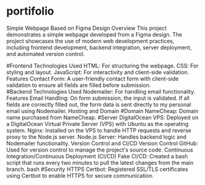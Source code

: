 # portifolio

Simple Webpage Based on Figma Design
Overview
This project demonstrates a simple webpage developed from a Figma design. The project showcases the use of modern web development practices, including frontend development, backend integration, server deployment, and automated version control.

#Frontend
Technologies Used
HTML: For structuring the webpage.
CSS: For styling and layout.
JavaScript: For interactivity and client-side validation.
Features
Contact Form: A user-friendly contact form with client-side validation to ensure all fields are filled before submission.
<br/>
#Backend
Technologies Used
Nodemailer: For handling email functionality.
Features
Email Handling: On form submission, the input is validated. If all fields are correctly filled out, the form data is sent directly to my personal email using Nodemailer.
Hosting and Domain
#Domain
NameCheap: Domain name purchased from NameCheap.
#Server
DigitalOcean VPS: Deployed on a DigitalOcean Virtual Private Server (VPS) with Ubuntu as the operating system.
Nginx: Installed on the VPS to handle HTTP requests and reverse proxy to the Node.js server.
Node.js Server: Handles backend logic and Nodemailer functionality.
Version Control and CI/CD
Version Control
GitHub: Used for version control to manage the project's source code.
Continuous Integration/Continuous Deployment (CI/CD)
Fake CI/CD: Created a bash script that runs every two minutes to pull the latest changes from the main branch.
bash
#Security
HTTPS
Certbot: Registered SSL/TLS certificates using Certbot to enable HTTPS for secure communication.


